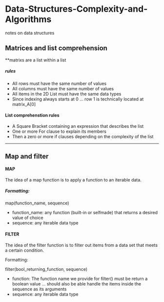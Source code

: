 # Data-Structures-Complexity-and-Algorithms
notes on data structures

## Matrices and list comprehension


**matrixs are a list within a list

##### rules
- All rows must have the same number of values
- All columns must have the same number of values
- All items in the 2D List must have the same data types
- Since indexing always starts at 0 ... row 1 is technically located at matrix_A[0]


#### List comprehenstion rules
* A Square Bracket containing an expression that describes the list
* One or more For clause to explain its members
* Then a zero or more if clauses depending on the complexity of the list

___


## Map and filter


#### MAP
The idea of a map function is to apply a function to an iterable data.

##### Formatting:

map(function_name, sequence)

- function_name: any function (built-in or selfmade) that returns a desired value of choice
- sequence: any iterable data type

#### FILTER
The idea of the filter function is to filter out items from a data set that meets a certain condition.

Formatting:

filter(bool_returning_function, sequence)

- function: The function name we provide for filter() must be return a boolean value ... should also be able handle the items inside the sequence as its arguments
- sequence: any iterable data type


